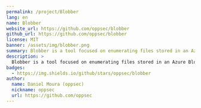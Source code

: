 ```yaml
---
permalink: /project/Blobber
lang: en
name: Blobber
website_url: https://github.com/oppsec/blobber
github_url: https://github.com/oppsec/blobber
license: MIT
banner: /assets/img/blobber.png
summary: Blobber is a tool focused on enumerating files stored in an Azure Blob Storage Service with anonymous access enabled.
description: >
  Blobber is a tool focused on enumerating files stored in an Azure Blob Storage Service with anonymous access enabled.
badges:
  - https://img.shields.io/github/stars/oppsec/blobber
author:
  name: Daniel Moura (oppsec)
  nickname: oppsec
  url: https://github.com/oppsec
---
```

